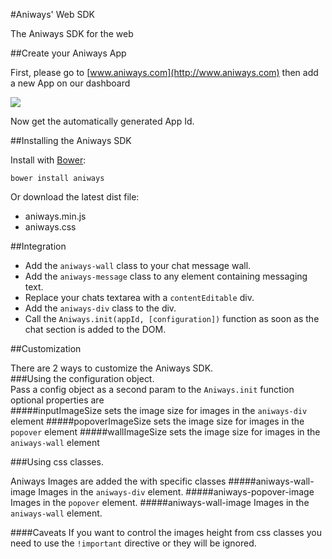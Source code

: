 #Aniways' Web SDK

The Aniways SDK for the web  
    
##Create your Aniways App  

First, please go to [www.aniways.com](http://www.aniways.com) 
then add a new App on our dashboard

![](http://www.aniways.com/ckeditor_assets/pictures/65/content_add-app.jpg)  


Now get the automatically generated App Id.

##Installing the Aniways SDK  


Install with [Bower](http://www.bower.io):  

	bower install aniways

Or download the latest dist file:  
  
* aniways.min.js
* aniways.css


##Integration

* Add the `aniways-wall` class to your chat message wall.
* Add the `aniways-message` class to any element containing messaging text.
* Replace your chats textarea with a `contentEditable` div.
* Add the `aniways-div` class to the div.
* Call the `Aniways.init(appId, [configuration])` function as soon as the chat section is added to the DOM.

##Customization

There are 2 ways to customize the Aniways SDK.  
###Using the configuration object.  
Pass a config object as a second param to the `Aniways.init` function
optional properties are  
#####inputImageSize
sets the image size for images in the `aniways-div` element
#####popoverImageSize
sets the image size for images in the `popover` element
#####wallImageSize
sets the image size for images in the `aniways-wall` element

###Using css classes.

Aniways Images are added the with specific classes
#####aniways-wall-image
Images in the `aniways-div` element.
#####aniways-popover-image
Images in the `popover` element.
#####aniways-wall-image
Images in the `aniways-wall` element.

####Caveats
If you want to control the images height from css classes you need to use the `!important` directive or they will be ignored.
